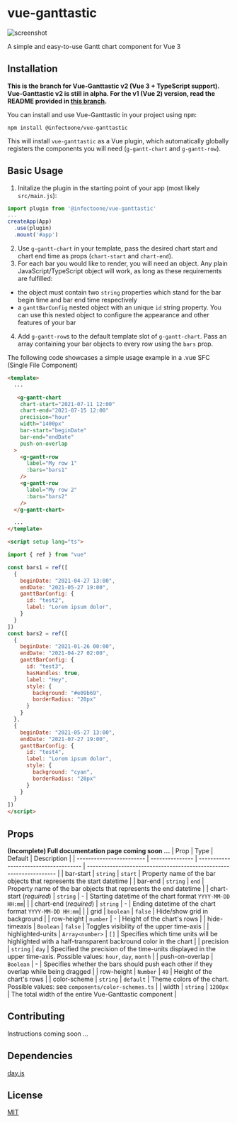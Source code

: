 # vue-ganttastic

![screenshot](https://user-images.githubusercontent.com/28678851/146654694-bd004ba5-80b3-4e4c-b7b4-e08c8a29853d.png)

A simple and easy-to-use Gantt chart component for Vue 3


## Installation
**This is the branch for Vue-Ganttastic v2 (Vue 3 + TypeScript support). Vue-Ganttastic v2 is still in alpha. For the v1 (Vue 2) version, read the README provided in [this branch](https://github.com/InfectoOne/vue-ganttastic/tree/master).**

You can install and use Vue-Ganttastic in your project using <kbd>npm</kbd>:

```
npm install @infectoone/vue-ganttastic
```  
This will install `vue-ganttastic` as a Vue plugin, which automatically globally registers the components you will need (`g-gantt-chart` and `g-gantt-row`).

## Basic Usage

1. Initalize the plugin in the starting point of your app (most likely `src/main.js`):
```javascript
import plugin from '@infectoone/vue-ganttastic'
...
createApp(App)
  .use(plugin)
  .mount('#app')
```

2. Use `g-gantt-chart` in your template, pass the desired chart start and chart end time as props (`chart-start` and `chart-end`). 
3. For each bar you would like to render, you will need an object. Any plain JavaScript/TypeScript object will work, as long as these requirements are fulfilled:  
  - the object must contain two `string` properties which stand for the
  bar begin time and bar end time respectively
  - a `ganttBarConfig` nested object with an unique `id` string property. You can use this nested object to configure the appearance and other features of your bar
4. Add `g-gantt-row`s to the default template slot of `g-gantt-chart`.
Pass an array containing your bar objects to every row using the `bars` prop.

The following code showcases a simple usage example in a .vue SFC (Single File Component)

```html
<template>
  ...

   <g-gantt-chart
    chart-start="2021-07-11 12:00"
    chart-end="2021-07-15 12:00"
    precision="hour"
    width="1400px"
    bar-start="beginDate"
    bar-end="endDate"
    push-on-overlap
  >
    <g-gantt-row
      label="My row 1"
      :bars="bars1"
    />
    <g-gantt-row
      label="My row 2"
      :bars="bars2"
    />
  </g-gantt-chart>

  ...
</template>

<script setup lang="ts">

import { ref } from "vue"

const bars1 = ref([
  {
    beginDate: "2021-04-27 13:00",
    endDate: "2021-05-27 19:00",
    ganttBarConfig: {
      id: "test2",
      label: "Lorem ipsum dolor",
    }
  }
])
const bars2 = ref([
  {
    beginDate: "2021-01-26 00:00",
    endDate: "2021-04-27 02:00",
    ganttBarConfig: {
      id: "test3",
      hasHandles: true,
      label: "Hey",
      style: {
        background: "#e09b69",
        borderRadius: "20px"
      }
    }
  },
  {
    beginDate: "2021-05-27 13:00",
    endDate: "2021-07-27 19:00",
    ganttBarConfig: {
      id: "test4",
      label: "Lorem ipsum dolor",
      style: {
        background: "cyan",
        borderRadius: "20px"
      }
    }
  }
])
</script>
```

## Props
 **(Incomplete) Full documentation page coming soon ...**
| Prop                     | Type            | Default                               | Description                                                         |
| ------------------------ | --------------- | ------------------------------------- | ------------------------------------------------------------------- |
| bar-start                | `string`        | `start`                               | Property name of the bar objects that represents the start datetime |
| bar-end                  | `string`        | `end`                                 | Property name of the bar objects that represents the end datetime   |
| chart-start (_required_) | `string`        | -                                     | Starting datetime of the chart format `YYYY-MM-DD HH:mm`|           |
| chart-end (_required_)   | `string`        | -                                     | Ending datetime of the chart format `YYYY-MM-DD HH:mm`|             |
| grid                     | `boolean`       | `false`                               | Hide/show grid in background                                        |
| row-height                   | `number`        | -                                 | Height of the chart's rows                                          |
| hide-timeaxis            | `Boolean`       | `false`                               | Toggles visibility of the upper time-axis                           |
| highlighted-units        | `Array<number>` | `[]`                                  | Specifies which time units will be highlighted with a half-transparent backround color in the chart |
| precision                | `string`        | `day`                               | Specified the precision of the time-units displayed in the upper time-axis. Possible values: `hour`, `day`, `month`                                                         |
| push-on-overlap          | `Boolean`       | -                                     |   Specifies whether the bars should push each other if they overlap while being dragged                                                                  |
| row-height               | `Number`        | `40`                                  | Height of the chart's rows                                          |
| color-scheme             | `string`        | `default`                             | Theme colors of the chart. Possible values: see `components/color-schemes.ts`                                                                    |
| width                    | `string`        | `1200px`                                | The total width of the entire Vue-Ganttastic component              |

## Contributing
  Instructions coming soon ...

## Dependencies

[day.js](https://day.js.org/)

## License

[MIT](https://choosealicense.com/licenses/mit/)
